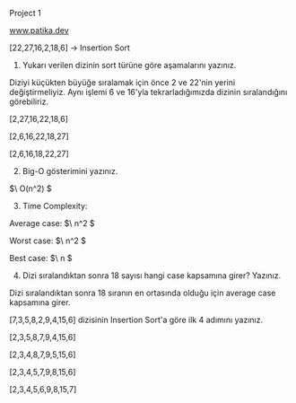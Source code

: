 Project 1

www.patika.dev

[22,27,16,2,18,6] -> Insertion Sort

1.	Yukarı verilen dizinin sort türüne göre aşamalarını yazınız.

Diziyi küçükten büyüğe sıralamak için önce 2 ve 22'nin yerini değiştirmeliyiz. 
Aynı işlemi 6 ve 16'yla tekrarladığımızda dizinin sıralandığını görebiliriz.

[2,27,16,22,18,6]

[2,6,16,22,18,27]

[2,6,16,18,22,27]

2.	Big-O gösterimini yazınız.
 
$\ O(n^2) $

3.	Time Complexity: 

Average case: $\ n^2 $

Worst case: $\ n^2 $

Best case: $\ n $


4.	Dizi sıralandıktan sonra 18 sayısı hangi case kapsamına girer? Yazınız.

Dizi sıralandıktan sonra 18 sıranın en ortasında olduğu için average case kapsamına girer.

[7,3,5,8,2,9,4,15,6] dizisinin Insertion Sort'a göre ilk 4 adımını yazınız.

[2,3,5,8,7,9,4,15,6]

[2,3,4,8,7,9,5,15,6]

[2,3,4,5,7,9,8,15,6]

[2,3,4,5,6,9,8,15,7]


